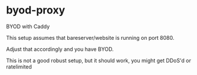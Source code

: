 # byod-proxy
BYOD with Caddy


This setup assumes that bareserver/website is running on port 8080.

Adjust that accordingly and you have BYOD.

This is not a good robust setup, but it should work, you might get DDoS'd or ratelimited

